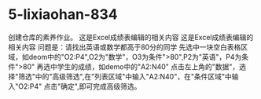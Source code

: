 # 5-lixiaohan-834
创建仓库的素养作业。
这是Excel成绩表编辑的相关内容
这是Excel成绩表编辑的相关内容
问题是：请找出英语或数学都高于80分的同学
先选中一块空白表格区域，如deom中的"O2:P4",O2为"数学"，O3为条件">80",P2为"英语"，P4为条件">80"
再选中学生的成绩，如demo中的"A2:N40"
点击左上角的"数据"，选择"筛选"中的"高级筛选",在"列表区域"中输入"A2:N40"，在"条件区域"中输入"O2:P4"
点击"确定",即可完成高级筛选。
